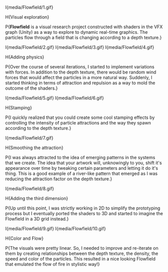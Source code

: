 I{media/Flowfield/1.gif}

H{Visual exploration}

P{<strong>Flowfield</strong> is a visual research project constructed with shaders in the VFX graph (Unity) as a way to explore to dynamic real-time graphics. The particles flow through a field that is changing according to a depth texture.}

I{media/Flowfield/2.gif}
I{media/Flowfield/3.gif}
I{media/Flowfield/4.gif}

H{Adding physics}

P{Over the course of several iterations, I started to implement variations with forces. In addition to the depth texture, there would be random wind forces that would affect the particles in a more natural way. Suddenly, I started thinking in terms of attraction and repulsion as a way to mold the outcome of the shaders.}

I{media/Flowfield/5.gif}
I{media/Flowfield/6.gif}

H{Stamping}

P{I quickly realized that you could create some cool stamping effects by controlling the intensity of particle attractions and the way they spawn according to the depth texture.}

I{media/Flowfield/7.gif}

H{Smoothing the attraction}

P{I was always attracted to the idea of emerging patterns in the systems that we create. The idea that your artwork will, unknowingly to you, shift it's appearance over time by tweaking certain parameters and letting it do it's thing. This is a good example of a river-like pattern that emerged as I was reducing the attraction factor on the depth texture.}

I{media/Flowfield/8.gif}

H{Adding the third dimension}

P{Up until this point, I was strictly working in 2D to simplify the prototyping process but I eventually ported the shaders to 3D and started to imagine the Flowfield in a 3D grid instead.}

I{media/Flowfield/9.gif}
I{media/Flowfield/10.gif}

H{Color and Flow}

P{The visuals were pretty linear. So, I needed to improve and re-iterate on them by creating relationships between the depth texture, the density, the speed and color of the particles. This resulted in a nice looking Flowfield that emulated the flow of fire in stylistic way!}
